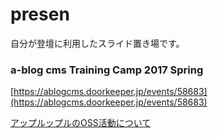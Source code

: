 # presen

自分が登壇に利用したスライド置き場です。

### a-blog cms Training Camp 2017 Spring
[https://ablogcms.doorkeeper.jp/events/58683](https://ablogcms.doorkeeper.jp/events/58683)

[アップルップルのOSS活動について](https://steelydylan.github.io/presen/ablogcms-camp-2017-spring-oss.html#)
